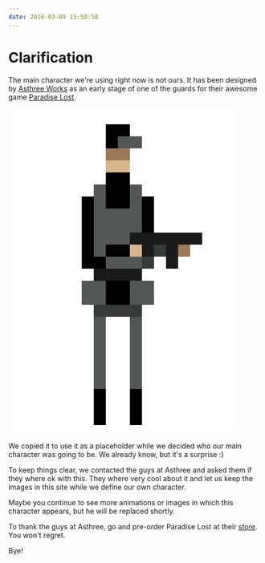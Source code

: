 ```yaml
---
date: 2016-03-09 15:50:58
---
```


# Clarification

The main character we're using right now is not ours. It has been designed by [Asthree Works](http://asthreeworks.com/) as an early stage of one of the guards for their awesome game [Paradise Lost](http://asthreeworks.com/games-paradise-lost-first-contact/).

![](/posts/assets/ghost-posts-images/2016/03/Screen-Shot-2016-03-09-at-16-40-15.png)

We copied it to use it as a placeholder while we decided who our main character was going to be. We already know, but it's a surprise :)

To keep things clear, we contacted the guys at Asthree and asked them if they where ok with this. They where very cool about it and let us keep the images in this site while we define our own character.

Maybe you continue to see more animations or images in which this character appears, but he will be replaced shortly.

To thank the guys at Asthree, go and pre-order Paradise Lost at their [store](http://asthreeworks.com/store/). You won't regret.

Bye!
